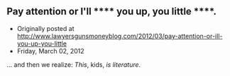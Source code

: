 ## Pay attention or I'll **** you up, you little ****.

 * Originally posted at http://www.lawyersgunsmoneyblog.com/2012/03/pay-attention-or-ill-you-up-you-little
 * Friday, March 02, 2012

... and then we realize: _This_, kids, _is literature_.